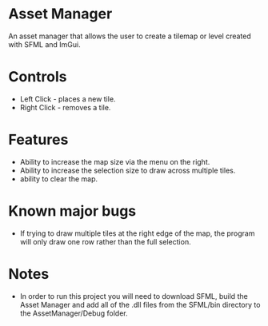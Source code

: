 # Asset Manager
An asset manager that allows the user to create a tilemap or level created with SFML and ImGui.

# Controls
  - Left Click - places a new tile.
  - Right Click - removes a tile.

# Features
  - Ability to increase the map size via the menu on the right.
  - Ability to increase the selection size to draw across multiple tiles.
  - ability to clear the map.

# Known major bugs
  - If trying to draw multiple tiles at the right edge of the map, the program will only draw one row rather than the full selection.

# Notes
  - In order to run this project you will need to download SFML, build the Asset Manager and add all of the .dll files from the SFML/bin directory to the AssetManager/Debug folder.